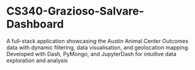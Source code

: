 # CS340-Grazioso-Salvare-Dashboard
A full-stack application showcasing the Austin Animal Center Outcomes data with dynamic filtering, data visualisation, and geolocation mapping. Developed with Dash, PyMongo, and JupyterDash for intuitive data exploration and analysis
